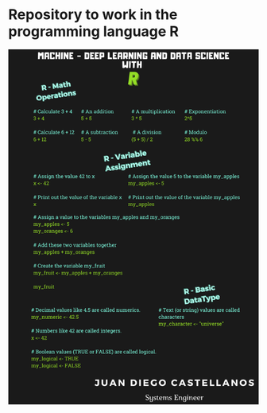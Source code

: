 # Repository to work in the programming language R
![Image text](https://github.com/JuanDiegoCastellanos/Machine_Deep_Learning_Datascience_R/blob/main/Math.png)

